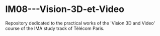 # IM08---Vision-3D-et-Video

Repository dedicated to the practical works of the 'Vision 3D and Video' course of the IMA study track of Télécom Paris.
